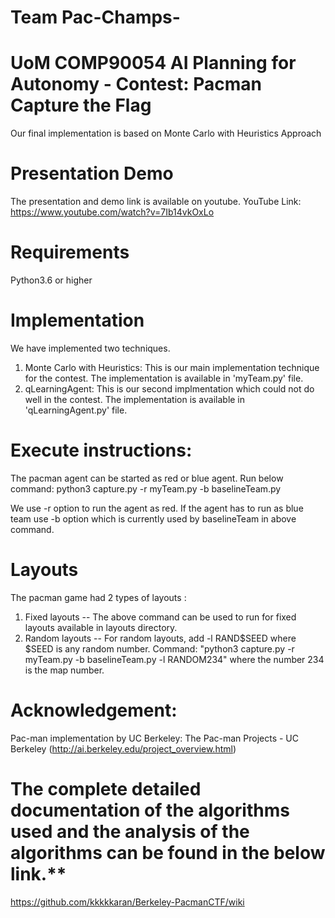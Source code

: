 # Team Pac-Champs-
# UoM COMP90054 AI Planning for Autonomy - Contest: Pacman Capture the Flag
Our final implementation is based on Monte Carlo with Heuristics Approach

# Presentation Demo
The presentation and demo link is available on youtube. 
YouTube Link:
https://www.youtube.com/watch?v=7Ib14vkOxLo

# Requirements
Python3.6 or higher

# Implementation
We have implemented two techniques.
1. Monte Carlo with Heuristics: This is our main implementation technique for the contest. The implementation is available in 'myTeam.py' file. 
2. qLearningAgent: This is our second implmentation which could not do well in the contest. The implementation is available in 'qLearningAgent.py' file.

# Execute instructions:
The pacman agent can be started as red or blue agent. Run below command:
python3 capture.py -r myTeam.py -b baselineTeam.py

We use -r option to run the agent as red. If the agent has to run as blue team use -b option which is currently used by baselineTeam in above command. 

# Layouts
The pacman game had 2 types of layouts :
1. Fixed layouts -- The above command can be used to run for fixed layouts available in layouts directory. 
2. Random layouts -- For random layouts, add -l RAND$SEED where $SEED is any random number. Command: "python3 capture.py -r myTeam.py -b baselineTeam.py -l RANDOM234" where the number 234 is the map number.

# Acknowledgement:
Pac-man implementation by UC Berkeley:
The Pac-man Projects - UC Berkeley (http://ai.berkeley.edu/project_overview.html)

# The complete detailed documentation of the algorithms used and the analysis of the algorithms can be found in the below link.**
https://github.com/kkkkkaran/Berkeley-PacmanCTF/wiki
